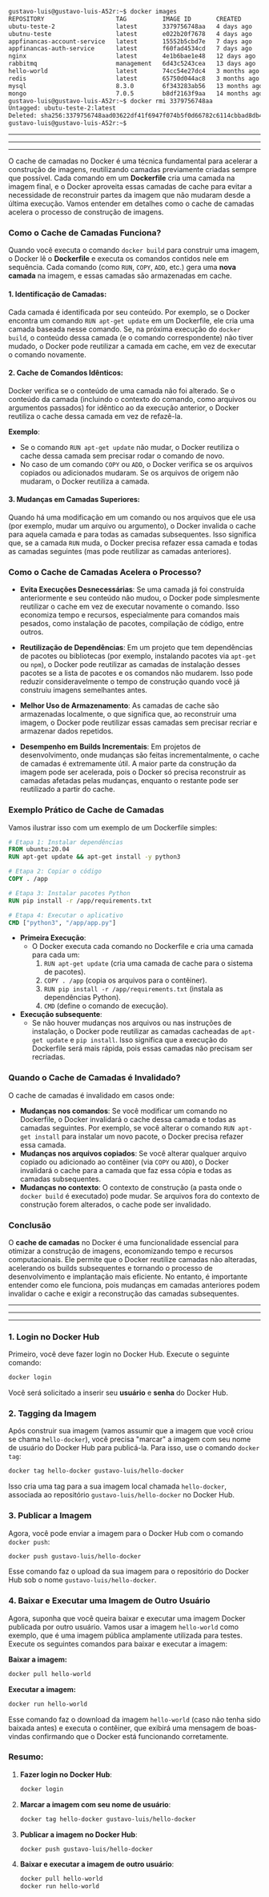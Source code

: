 ```bash
gustavo-luis@gustavo-luis-A52r:~$ docker images
REPOSITORY                    TAG          IMAGE ID       CREATED         SIZE
ubutu-teste-2                 latest       3379756748aa   4 days ago      207MB
ubutnu-teste                  latest       e022b20f7678   4 days ago      206MB
appfinancas-account-service   latest       15552b5cbd7e   7 days ago      850MB
appfinancas-auth-service      latest       f60fad4534cd   7 days ago      725MB
nginx                         latest       4e1b6bae1e48   12 days ago     192MB
rabbitmq                      management   6d43c5243cea   13 days ago     275MB
hello-world                   latest       74cc54e27dc4   3 months ago    10.1kB
redis                         latest       65750d044ac8   3 months ago    117MB
mysql                         8.3.0        6f343283ab56   13 months ago   632MB
mongo                         7.0.5        b8df2163f9aa   14 months ago   755MB
gustavo-luis@gustavo-luis-A52r:~$ docker rmi 3379756748aa
Untagged: ubutu-teste-2:latest
Deleted: sha256:3379756748aad03622df41f6947f074b5f0d66782c6114cbbad8db42808e3308
gustavo-luis@gustavo-luis-A52r:~$
```

---

---

---

O cache de camadas no Docker é uma técnica fundamental para acelerar a construção de imagens, reutilizando camadas previamente criadas sempre que possível. Cada comando em um **Dockerfile** cria uma camada na imagem final, e o Docker aproveita essas camadas de cache para evitar a necessidade de reconstruir partes da imagem que não mudaram desde a última execução. Vamos entender em detalhes como o cache de camadas acelera o processo de construção de imagens.

### Como o Cache de Camadas Funciona?

Quando você executa o comando `docker build` para construir uma imagem, o Docker lê o **Dockerfile** e executa os comandos contidos nele em sequência. Cada comando (como `RUN`, `COPY`, `ADD`, etc.) gera uma **nova camada** na imagem, e essas camadas são armazenadas em cache.

#### 1. **Identificação de Camadas:**

Cada camada é identificada por seu conteúdo. Por exemplo, se o Docker encontra um comando `RUN apt-get update` em um Dockerfile, ele cria uma camada baseada nesse comando. Se, na próxima execução do `docker build`, o conteúdo dessa camada (e o comando correspondente) não tiver mudado, o Docker pode reutilizar a camada em cache, em vez de executar o comando novamente.

#### 2. **Cache de Comandos Idênticos:**

Docker verifica se o conteúdo de uma camada não foi alterado. Se o conteúdo da camada (incluindo o contexto do comando, como arquivos ou argumentos passados) for idêntico ao da execução anterior, o Docker reutiliza o cache dessa camada em vez de refazê-la.

**Exemplo**:

- Se o comando `RUN apt-get update` não mudar, o Docker reutiliza o cache dessa camada sem precisar rodar o comando de novo.
- No caso de um comando `COPY` ou `ADD`, o Docker verifica se os arquivos copiados ou adicionados mudaram. Se os arquivos de origem não mudaram, o Docker reutiliza a camada.

#### 3. **Mudanças em Camadas Superiores:**

Quando há uma modificação em um comando ou nos arquivos que ele usa (por exemplo, mudar um arquivo ou argumento), o Docker invalida o cache para aquela camada e para todas as camadas subsequentes. Isso significa que, se a camada `RUN` muda, o Docker precisa refazer essa camada e todas as camadas seguintes (mas pode reutilizar as camadas anteriores).

### Como o Cache de Camadas Acelera o Processo?

- **Evita Execuções Desnecessárias**: Se uma camada já foi construída anteriormente e seu conteúdo não mudou, o Docker pode simplesmente reutilizar o cache em vez de executar novamente o comando. Isso economiza tempo e recursos, especialmente para comandos mais pesados, como instalação de pacotes, compilação de código, entre outros.
- **Reutilização de Dependências**: Em um projeto que tem dependências de pacotes ou bibliotecas (por exemplo, instalando pacotes via `apt-get` ou `npm`), o Docker pode reutilizar as camadas de instalação desses pacotes se a lista de pacotes e os comandos não mudarem. Isso pode reduzir consideravelmente o tempo de construção quando você já construiu imagens semelhantes antes.

- **Melhor Uso de Armazenamento**: As camadas de cache são armazenadas localmente, o que significa que, ao reconstruir uma imagem, o Docker pode reutilizar essas camadas sem precisar recriar e armazenar dados repetidos.

- **Desempenho em Builds Incrementais**: Em projetos de desenvolvimento, onde mudanças são feitas incrementalmente, o cache de camadas é extremamente útil. A maior parte da construção da imagem pode ser acelerada, pois o Docker só precisa reconstruir as camadas afetadas pelas mudanças, enquanto o restante pode ser reutilizado a partir do cache.

### Exemplo Prático de Cache de Camadas

Vamos ilustrar isso com um exemplo de um Dockerfile simples:

```Dockerfile
# Etapa 1: Instalar dependências
FROM ubuntu:20.04
RUN apt-get update && apt-get install -y python3

# Etapa 2: Copiar o código
COPY . /app

# Etapa 3: Instalar pacotes Python
RUN pip install -r /app/requirements.txt

# Etapa 4: Executar o aplicativo
CMD ["python3", "/app/app.py"]
```

- **Primeira Execução**:
  - O Docker executa cada comando no Dockerfile e cria uma camada para cada um:
    1. `RUN apt-get update` (cria uma camada de cache para o sistema de pacotes).
    2. `COPY . /app` (copia os arquivos para o contêiner).
    3. `RUN pip install -r /app/requirements.txt` (instala as dependências Python).
    4. `CMD` (define o comando de execução).
- **Execução subsequente**:
  - Se não houver mudanças nos arquivos ou nas instruções de instalação, o Docker pode reutilizar as camadas cacheadas de `apt-get update` e `pip install`. Isso significa que a execução do Dockerfile será mais rápida, pois essas camadas não precisam ser recriadas.

### Quando o Cache de Camadas é Invalidado?

O cache de camadas é invalidado em casos onde:

- **Mudanças nos comandos**: Se você modificar um comando no Dockerfile, o Docker invalidará o cache dessa camada e todas as camadas seguintes. Por exemplo, se você alterar o comando `RUN apt-get install` para instalar um novo pacote, o Docker precisa refazer essa camada.
- **Mudanças nos arquivos copiados**: Se você alterar qualquer arquivo copiado ou adicionado ao contêiner (via `COPY` ou `ADD`), o Docker invalidará o cache para a camada que faz essa cópia e todas as camadas subsequentes.
- **Mudanças no contexto**: O contexto de construção (a pasta onde o `docker build` é executado) pode mudar. Se arquivos fora do contexto de construção forem alterados, o cache pode ser invalidado.

### Conclusão

O **cache de camadas** no Docker é uma funcionalidade essencial para otimizar a construção de imagens, economizando tempo e recursos computacionais. Ele permite que o Docker reutilize camadas não alteradas, acelerando os builds subsequentes e tornando o processo de desenvolvimento e implantação mais eficiente. No entanto, é importante entender como ele funciona, pois mudanças em camadas anteriores podem invalidar o cache e exigir a reconstrução das camadas subsequentes.

---

---

---

### 1. **Login no Docker Hub**

Primeiro, você deve fazer login no Docker Hub. Execute o seguinte comando:

```bash
docker login
```

Você será solicitado a inserir seu **usuário** e **senha** do Docker Hub.

### 2. **Tagging da Imagem**

Após construir sua imagem (vamos assumir que a imagem que você criou se chama `hello-docker`), você precisa "marcar" a imagem com seu nome de usuário do Docker Hub para publicá-la. Para isso, use o comando `docker tag`:

```bash
docker tag hello-docker gustavo-luis/hello-docker
```

Isso cria uma tag para a sua imagem local chamada `hello-docker`, associada ao repositório `gustavo-luis/hello-docker` no Docker Hub.

### 3. **Publicar a Imagem**

Agora, você pode enviar a imagem para o Docker Hub com o comando `docker push`:

```bash
docker push gustavo-luis/hello-docker
```

Esse comando faz o upload da sua imagem para o repositório do Docker Hub sob o nome `gustavo-luis/hello-docker`.

### 4. **Baixar e Executar uma Imagem de Outro Usuário**

Agora, suponha que você queira baixar e executar uma imagem Docker publicada por outro usuário. Vamos usar a imagem `hello-world` como exemplo, que é uma imagem pública amplamente utilizada para testes. Execute os seguintes comandos para baixar e executar a imagem:

**Baixar a imagem:**

```bash
docker pull hello-world
```

**Executar a imagem:**

```bash
docker run hello-world
```

Esse comando faz o download da imagem `hello-world` (caso não tenha sido baixada antes) e executa o contêiner, que exibirá uma mensagem de boas-vindas confirmando que o Docker está funcionando corretamente.

### Resumo:

1. **Fazer login no Docker Hub**:

   ```bash
   docker login
   ```

2. **Marcar a imagem com seu nome de usuário**:

   ```bash
   docker tag hello-docker gustavo-luis/hello-docker
   ```

3. **Publicar a imagem no Docker Hub**:

   ```bash
   docker push gustavo-luis/hello-docker
   ```

4. **Baixar e executar a imagem de outro usuário**:
   ```bash
   docker pull hello-world
   docker run hello-world
   ```
